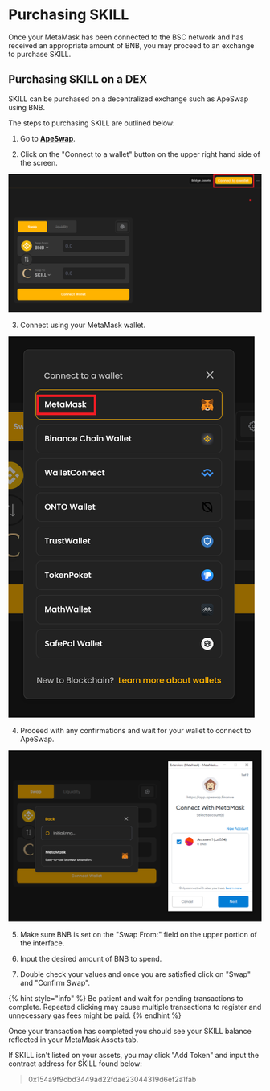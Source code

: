 # Purchasing SKILL

Once your MetaMask has been connected to the BSC network and has received an appropriate amount of BNB, you may proceed to an exchange to purchase SKILL.

## Purchasing SKILL on a DEX

SKILL can be purchased on a decentralized exchange such as ApeSwap using BNB.

The steps to purchasing SKILL are outlined below:

1. Go to [**ApeSwap**](https://app.apeswap.finance/swap?outputCurrency=0x154a9f9cbd3449ad22fdae23044319d6ef2a1fab).

2. Click on the "Connect to a wallet" button on the upper right hand side of the screen.

![](../.gitbook/assets/connect-ape.png)

3. Connect using your MetaMask wallet.

![](../.gitbook/assets/selecting-metamask-ape.png)

4. Proceed with any confirmations and wait for your wallet to connect to ApeSwap.

![](../.gitbook/assets/confirm-connect-with-meta.png)

5. Make sure BNB is set on the "Swap From:" field on the upper portion of the interface.

6. Input the desired amount of BNB to spend.

7. Double check your values and once you are satisfied click on "Swap" and "Confirm Swap".

{% hint style="info" %}
Be patient and wait for pending transactions to complete. Repeated clicking may cause multiple transactions to register and unnecessary gas fees might be paid.
{% endhint %}

Once your transaction has completed you should see your SKILL balance reflected in your MetaMask Assets tab.

If SKILL isn't listed on your assets, you may click "Add Token" and input the contract address for SKILL found below:

> 0x154a9f9cbd3449ad22fdae23044319d6ef2a1fab

